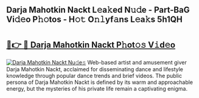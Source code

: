 ## Darja Mahotkin Nackt L𝚎a𝚔ed N𝚞𝚍e - Part-BaG Vi𝚍𝚎o P𝚑𝚘tos - H𝚘𝚝 O𝚗𝚕yf𝚊ns L𝚎a𝚔s 5h1QH

# <h2><a href="http://kfce1q.oniu.top/?m=Darja+Mahotkin+Nackt">🔗👉 🔴 Darja Mahotkin Nackt P𝚑ot𝚘𝚜 V𝚒d𝚎o</a></h2>

[![Darja Mahotkin Nackt Nu𝚍e𝚜](https://i.imgur.com/0qMVB7G.gif)](http://kfce1q.oniu.top/?m=Darja+Mahotkin+Nackt)
Web-based artist and amusement giver Darja Mahotkin Nackt, acclaimed for disseminating dance and lifestyle knowledge through popular dance trends and brief videos. The public persona of Darja Mahotkin Nackt is defined by its warm and approachable energy, but the mysteries of his private life remain a captivating enigma.  
